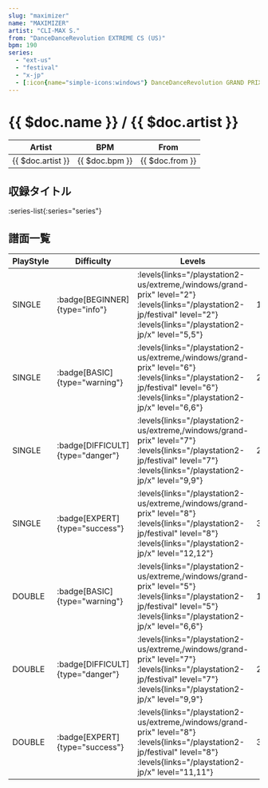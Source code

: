 ```yaml
---
slug: "maximizer"
name: "MAXIMIZER"
artist: "CLI-MAX S."
from: "DanceDanceRevolution EXTREME CS (US)"
bpm: 190
series:
  - "ext-us"
  - "festival"
  - "x-jp"
  - [:icon{name="simple-icons:windows"} DanceDanceRevolution GRAND PRIX (グランプリプレー)](/windows/grand-prix)
---
```


# {{ $doc.name }} / {{ $doc.artist }}

|Artist|BPM|From|
|------|---|----|
|{{ $doc.artist }}|{{ $doc.bpm }}|{{ $doc.from }}|

## 収録タイトル

:series-list{:series="series"}

## 譜面一覧

|PlayStyle|Difficulty|Levels|Notes|Movie|
|---------|----------|------|-----|-----|
|SINGLE| :badge[BEGINNER]{type="info"}| :levels{links="/playstation2-us/extreme,/windows/grand-prix" level="2"} :levels{links="/playstation2-jp/festival" level="2"}  :levels{links="/playstation2-jp/x" level="5,5"}|148/0||
|SINGLE| :badge[BASIC]{type="warning"}| :levels{links="/playstation2-us/extreme,/windows/grand-prix" level="6"} :levels{links="/playstation2-jp/festival" level="6"}  :levels{links="/playstation2-jp/x" level="6,6"}|201/29||
|SINGLE| :badge[DIFFICULT]{type="danger"}| :levels{links="/playstation2-us/extreme,/windows/grand-prix" level="7"} :levels{links="/playstation2-jp/festival" level="7"}  :levels{links="/playstation2-jp/x" level="9,9"}|264/16||
|SINGLE| :badge[EXPERT]{type="success"}| :levels{links="/playstation2-us/extreme,/windows/grand-prix" level="8"} :levels{links="/playstation2-jp/festival" level="8"}  :levels{links="/playstation2-jp/x" level="12,12"}|360/9||
|DOUBLE| :badge[BASIC]{type="warning"}| :levels{links="/playstation2-us/extreme,/windows/grand-prix" level="5"} :levels{links="/playstation2-jp/festival" level="5"}  :levels{links="/playstation2-jp/x" level="6,6"}|192/4||
|DOUBLE| :badge[DIFFICULT]{type="danger"}| :levels{links="/playstation2-us/extreme,/windows/grand-prix" level="7"} :levels{links="/playstation2-jp/festival" level="7"}  :levels{links="/playstation2-jp/x" level="9,9"}|279/7||
|DOUBLE| :badge[EXPERT]{type="success"}| :levels{links="/playstation2-us/extreme,/windows/grand-prix" level="8"} :levels{links="/playstation2-jp/festival" level="8"}  :levels{links="/playstation2-jp/x" level="11,11"}|331/14||
